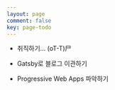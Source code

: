 ```yaml
---
layout: page
comment: false
key: page-todo
---
```


- 취직하기... (oT-T)尸

- Gatsby로 블로그 이관하기

- Progressive Web Apps 파악하기
